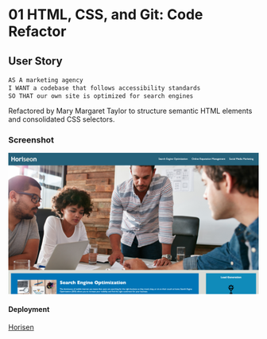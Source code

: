 # 01 HTML, CSS, and Git: Code Refactor

## User Story

```
AS A marketing agency
I WANT a codebase that follows accessibility standards
SO THAT our own site is optimized for search engines
```



Refactored by Mary Margaret Taylor to structure semantic HTML elements and consolidated CSS selectors.

### Screenshot
![deployment](Screenshot/Horisen.png)

#### Deployment
[Horisen](mmtaylor7.github.io/code-refactor-challenge-1/)